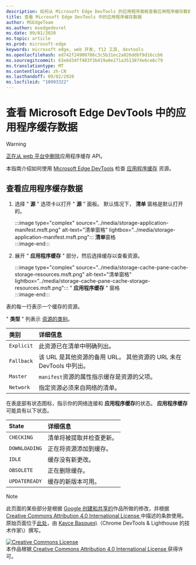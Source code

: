 ```yaml
---
description: 如何从 Microsoft Edge DevTools 的应用程序面板查看应用程序缓存数据。
title: 查看 Microsoft Edge DevTools 中的应用程序缓存数据
author: MSEdgeTeam
ms.author: msedgedevrel
ms.date: 09/01/2020
ms.topic: article
ms.prod: microsoft-edge
keywords: microsoft edge, web 开发, f12 工具, devtools
ms.openlocfilehash: ed742f24900786c3c5b31ec2a026ddbf9d16ccb6
ms.sourcegitcommit: 63e6d34ff483f3b419a0e271a3513874e6ce6c79
ms.translationtype: MT
ms.contentlocale: zh-CN
ms.lasthandoff: 09/02/2020
ms.locfileid: "10993322"
---
```

<!-- Copyright Kayce Basques 

   Licensed under the Apache License, Version 2.0 (the "License");
   you may not use this file except in compliance with the License.
   You may obtain a copy of the License at

       https://www.apache.org/licenses/LICENSE-2.0

   Unless required by applicable law or agreed to in writing, software
   distributed under the License is distributed on an "AS IS" BASIS,
   WITHOUT WARRANTIES OR CONDITIONS OF ANY KIND, either express or implied.
   See the License for the specific language governing permissions and
   limitations under the License.  -->  

# 查看 Microsoft Edge DevTools 中的应用程序缓存数据  

> [!WARNING]
> [正在从 web 平台中删除][HTMLStandardOfflineWebApplications]应用程序缓存 API。  

本指南介绍如何使用 [Microsoft Edge DevTools][MicrosoftEdgeDevTools] 检查 [应用程序缓存][MDNWebAPIsWindowApplicationCache] 资源。  

## 查看应用程序缓存数据  

1.  选择 " **源** " 选项卡以打开 " **源** " 面板。  默认情况下， **清单** 窗格是默认打开的。  
    
    :::image type="complex" source="../media/storage-application-manifest.msft.png" alt-text="清单窗格" lightbox="../media/storage-application-manifest.msft.png":::
       **清单**窗格  
    :::image-end:::  

1.  展开 " **应用程序缓存** " 部分，然后选择缓存以查看资源。  
    
    :::image type="complex" source="../media/storage-cache-pane-cache-storage-resources.msft.png" alt-text="清单窗格" lightbox="../media/storage-cache-pane-cache-storage-resources.msft.png":::
       " **应用程序缓存** " 窗格  
    :::image-end:::  

表的每一行表示一个缓存的资源。  

" **类型** " 列表示 [资源的类别][MDNHTMLResourcesInAnApplicationCache]。  

| 类别 | 详细信息 |  
|:--- |:--- |  
| `Explicit` | 此资源已在清单中明确列出。 |  
| `Fallback` | 该 URL 是其他资源的备用 URL。  其他资源的 URL 未在 DevTools 中列出。 |  
| `Master` | `manifest`资源的属性指示缓存是资源的父项。 |  
| `Network` | 指定资源必须来自网络的清单。 |  

<!--todo:  replace "Master" phrasing if possible.  -->  

在表底部有状态图标，指示你的网络连接和 **应用程序缓存**的状态。  **应用程序缓存**可能具有以下状态。  

| State | 详细信息 |  
|:--- |:--- |  
| `CHECKING` | 清单将被提取并检查更新。 |  
| `DOWNLOADING` | 正在将资源添加到缓存。 |  
| `IDLE` | 缓存没有新更改。 |  
| `OBSOLETE` | 正在删除缓存。 |  
| `UPDATEREADY` |  缓存的新版本可用。 |  

<!-- links -->  

[MicrosoftEdgeDevTools]: ../../devtools-guide-chromium.md "Microsoft Edge (Chromium) 开发工具 |Microsoft 文档"  

[HTMLStandardOfflineWebApplications]: https://html.spec.whatwg.org/multipage/offline.html#offline "脱机 Web 应用程序-HTML 标准"  

[MDNHTMLResourcesInAnApplicationCache]: https://developer.mozilla.org/docs/Web/HTML/Using_the_application_cache#Resources_in_an_application_cache "应用程序缓存中的资源 |MDN"  
[MDNWebAPIsWindowApplicationCache]: https://developer.mozilla.org/docs/Web/API/Window/applicationCache "ApplicationCache-Web Api |MDN"  

> [!NOTE]
> 此页面的某些部分是根据 [Google 创建和共享的][GoogleSitePolicies]作品所做的修改，并根据[ Creative Commons Attribution 4.0 International License ][CCA4IL]中描述的条款使用。  
> 原始页面位于[此处](https://developers.google.com/web/tools/chrome-devtools/storage/applicationcache)，由 [Kayce Basques][KayceBasques]\（Chrome DevTools \& Lighthouse 的技术作家\）撰写。  

[![Creative Commons License][CCby4Image]][CCA4IL]  
本作品根据[ Creative Commons Attribution 4.0 International License ][CCA4IL]获得许可。  

[CCA4IL]: https://creativecommons.org/licenses/by/4.0  
[CCby4Image]: https://i.creativecommons.org/l/by/4.0/88x31.png  
[GoogleSitePolicies]: https://developers.google.com/terms/site-policies  
[KayceBasques]: https://developers.google.com/web/resources/contributors/kaycebasques  
